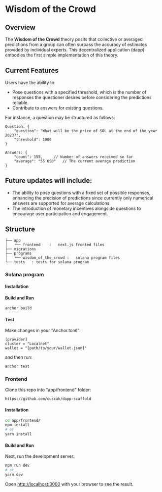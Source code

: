 # Wisdom of the Crowd

## Overview

The **Wisdom of the Crowd** theory posits that collective or averaged predictions from a group can often surpass the accuracy of estimates provided by individual experts. This decentralized application (dapp) embodies the first simple implementation of this theory.

## Current Features

Users have the ability to:
- Pose questions with a specified threshold, which is the number of responses the questioner desires before considering the predictions reliable.
- Contribute to answers for existing questions.

For instance, a question may be structured as follows:

```
Question: {
    "question": "What will be the price of SOL at the end of the year 2023?",
    "threshold": 1000
}
```
```
Answers: {
    "count": 155,     // Number of answers received so far
    "average": "55 USD"   // The current average prediction
}
```

## Future updates will include:

- The ability to pose questions with a fixed set of possible responses, enhancing the precision of predictions since currently only numerical answers are supported for average calculations.
- The introduction of monetary incentives alongside questions to encourage user participation and engagement.


## Structure
```
├── app
│   └── frontend    :   next.js fronted files
├── migrations
├── programs
│   └── wisdom_of_the_crowd :   solana program files
└── tests   : tests for solana program
```

### Solana program
#### Installation

#### Build and Run
```bash
anchor build
```

#### Test
Make changes in your "Anchor.toml":
```
[provider]
cluster = "Localnet"
wallet = "[path/to/your/wallet.json]"
```
and then run:
```bash
anchor test
```

### Frontend

Clone this repo into "app/frontend" folder:
```
https://github.com/cuscak/dapp-scaffold
```

#### Installation
```bash
cd app/frontend/
npm install
# or
yarn install
```

#### Build and Run

Next, run the development server:

```bash
npm run dev
# or
yarn dev
```

Open [http://localhost:3000](http://localhost:3000) with your browser to see the result.